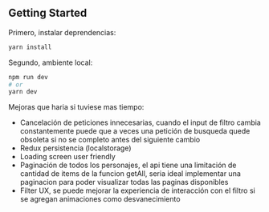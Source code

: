 ## Getting Started

Primero, instalar deprendencias:

```bash
yarn install
```

Segundo, ambiente local:

```bash
npm run dev
# or
yarn dev
```

Mejoras que haria si tuviese mas tiempo:
- Cancelación de peticiones innecesarias, cuando el input de filtro cambia constantemente puede que a veces una petición de busqueda quede obsoleta si no se completo antes del siguiente cambio
- Redux persistencia (localstorage)
- Loading screen user friendly 
- Paginación de todos los personajes, el api tiene una limitación de cantidad de items de la funcion getAll, seria ideal implementar una paginacion para poder visualizar todas las paginas disponibles
- Filter UX, se puede mejorar la experiencia de interacción con el filtro si se agregan animaciones como desvanecimiento